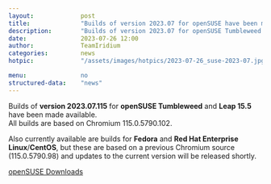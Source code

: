 ```yaml
---
layout: 			post
title:  			"Builds of version 2023.07 for openSUSE have been made available"
description: 		"Builds of version 2023.07 for openSUSE Tumbleweed and Leap 15.5 have been made available. Latest builds for Fedora and RHEL/CentOS to follow."
date:	 			2023-07-26 12:00
author:				TeamIridium
categories:			news
hotpic:				"/assets/images/hotpics/2023-07-26_suse-2023-07.jpg"

menu: 				no
structured-data:	"news"
---
```

Builds of **version 2023.07.115** for **openSUSE Tumbleweed** and **Leap 15.5** have been made available.    
All builds are based on Chromium 115.0.5790.102.   

Also currently available are builds for **Fedora** and **Red Hat Enterprise Linux**/**CentOS**, but these are based on a previous Chromium source (115.0.5790.98) and updates to the current version will be released shortly.

<a href="/downloads/opensuse" class="button download" title="download Iridium Browser for openSUSE">openSUSE Downloads</a>
